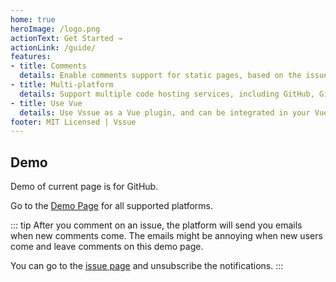```yaml
---
home: true
heroImage: /logo.png
actionText: Get Started →
actionLink: /guide/
features:
- title: Comments
  details: Enable comments support for static pages, based on the issue system of code hosting services.
- title: Multi-platform
  details: Support multiple code hosting services, including GitHub, GitLab and Bitbucket.
- title: Use Vue
  details: Use Vssue as a Vue plugin, and can be integrated in your Vue App easily.
footer: MIT Licensed | Vssue
---
```


## Demo

Demo of current page is for GitHub.

Go to the [Demo Page](./demo/index.md) for all supported platforms.

::: tip
After you comment on an issue, the platform will send you emails when new comments come. The emails might be annoying when new users come and leave comments on this demo page.

You can go to the [issue page](https://github.com/meteorlxy/vssue/issues/1) and unsubscribe the notifications.
:::

<VssueDemo platform="github" />
